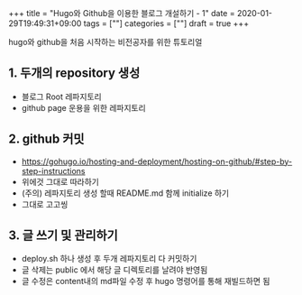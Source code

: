 +++
title = "Hugo와 Github을 이용한 블로그 개설하기 - 1"
date = 2020-01-29T19:49:31+09:00
tags = [""]
categories = [""]
draft = true
+++

hugo와 github을 처음 시작하는 비전공자를 위한 튜토리얼

## 1. 두개의 repository 생성

- 블로그 Root 레파지토리
- github page 운용을 위한 레파지토리

## 2. github 커밋

- https://gohugo.io/hosting-and-deployment/hosting-on-github/#step-by-step-instructions
- 위에것 그대로 따라하기
- (주의) 레파지토리 생성 할때 README.md 함께 initialize 하기
- 그대로 고고씽

## 3. 글 쓰기 및 관리하기

- deploy.sh 하나 생성 후 두개 레파지토리 다 커밋하기
- 글 삭제는 public 에서 해당 글 디렉토리를 날려야 반영됨
- 글 수정은 content내의 md파일 수정 후 hugo 명령어를 통해 재빌드하면 됨

